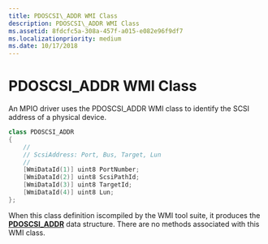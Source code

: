 ```yaml
---
title: PDOSCSI\_ADDR WMI Class
description: PDOSCSI\_ADDR WMI Class
ms.assetid: 8fdcfc5a-308a-457f-a015-e082e96f9df7
ms.localizationpriority: medium
ms.date: 10/17/2018
---
```


# PDOSCSI\_ADDR WMI Class


An MPIO driver uses the PDOSCSI\_ADDR WMI class to identify the SCSI address of a physical device.

```cpp
class PDOSCSI_ADDR
{
    //
    // ScsiAddress: Port, Bus, Target, Lun
    //
    [WmiDataId(1)] uint8 PortNumber;
    [WmiDataId(2)] uint8 ScsiPathId;
    [WmiDataId(3)] uint8 TargetId;
    [WmiDataId(4)] uint8 Lun;
};
```

When this class definition iscompiled by the WMI tool suite, it produces the [**PDOSCSI\_ADDR**](https://docs.microsoft.com/windows-hardware/drivers/ddi/mpiodisk/ns-mpiodisk-_pdoscsi_addr) data structure. There are no methods associated with this WMI class.

 

 





